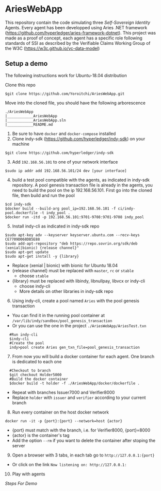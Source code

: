 # AriesWebApp
This repository contain the code simulating three *Self-Sovereign Identity* Agents. Every agent has been developped using Aries .NET framework (https://github.com/hyperledger/aries-framework-dotnet).
This project was made as a proof of concept, each agent has a specific role following standards of SSI as described by the Verifiable Claims Working Group of the W3C (https://w3c.github.io/vc-data-model) 

## Setup a demo
The following instructions work for Ubuntu-18.04 distribution

Clone this repo
```
$git clone https://github.com/Yoroitchi/AriesWebApp.git
```
Move into the cloned file, you should have the following arborescence
```
./AriesWebApp
|____________AriesWebApp
|____________AriesWebApp.sln
|____________README.md
```
1. Be sure to have `docker` and `docker-compose` installed
2. Clone indy-sdk (https://github.com/hyperledger/indy-sdk) on your machine 
```
$git clone https://github.com/hyperledger/indy-sdk
```
3. Add `192.168.56.101` to one of your network interface
```
$sudo ip addr add 192.168.56.101/24 dev [your interface]
```
4. build a test pool compatible with the agents, as indicated in indy-sdk repository. A pool genesis transaction file is already in the agents, you need to build the pool on the ip 192.168.56.101.
First go into the cloned file, then build and run the pool
```
$cd indy-sdk
$docker build --build-arg pool_ip=192.168.56.101 -f ci/indy-pool.dockerfile -t indy_pool .
$docker run -itd -p 192.168.56.101:9701-9708:9701-9708 indy_pool
```
5. Install indy-cli as indicated in indy-sdk repo
```
$sudo apt-key adv --keyserver keyserver.ubuntu.com --recv-keys CE7709D068DB5E88
$sudo add-apt-repository "deb https://repo.sovrin.org/sdk/deb (xenial|bionic) {release channel}"
$sudo apt-get update
$sudo apt-get install -y {library}
```
* Replace (xenial | bionic) with bionic for Ubuntu 18.04
* {release channel} must be replaced with `master`, `rc` or `stable`
  * choose `stable`
* {library} must be replaced with libindy, libnullpay, libvcx or indy-cli
  * choose indy-cli
  * More details on other libraries in indy-sdk repo
6. Using indy-cli, create a pool named `Aries` with the pool genesis transaction
  * You can find it in the running pool container at `/var/lib/indy/sandbox/pool_genesis_transaction`
  * Or you can use the one in the project `./AriesWebApp/AriesTest.txn`
  ```
    #Run indy-cli
    $indy-cli
    #Create the pool
    indy>pool create Aries gen_txn_file=pool_genesis_transaction
  ```
 7. From now you will build a docker container for each agent. One branch is dedicated to each one
  ```
    #Checkout to branch 
    $git checkout Holder5000
    #Build the docker container
    $docker build -t holder -f ./AriesWebApp/docker/dockerfile .
  ```
   * Repeat with branches Issuer7000 and Verifier8000
   * Replace `holder` with `issuer` and `verifier` according to your current branch
  8. Run every container on the host docker network
  ```
  docker run -it -p {port}:{port} --network=host {actor}
  ```
   * {port} must match with the branch, i.e. for Verifier8000, {port}=8000
   * {actor} is the container's tag
   * Add the option `--rm` if you want to delete the container after stoping the server
  9. Open a browser with 3 tabs, in each tab go to `http://127.0.0.1:{port}`
   * Or click on the link `Now listening on: http://127.0.0.1:` 
  10. Play with agents



*Steps For Demo*


